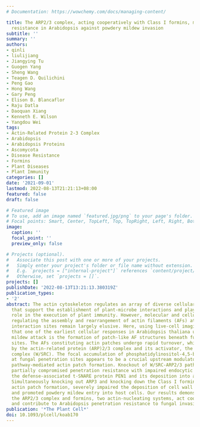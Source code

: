 ```yaml
---
# Documentation: https://wowchemy.com/docs/managing-content/

title: The ARP2/3 complex, acting cooperatively with Class I formins, modulates penetration
  resistance in Arabidopsis against powdery mildew invasion
subtitle: ''
summary: ''
authors:
- qinli
- liulijiang
- Jiangying Tu
- Guogen Yang
- Sheng Wang
- Teagen D. Quilichini
- Peng Gao
- Hong Wang
- Gary Peng
- Elison B. Blancaflor
- Raju Datla
- Daoquan Xiang
- Kenneth E. Wilson
- Yangdou Wei
tags:
- Actin-Related Protein 2-3 Complex
- Arabidopsis
- Arabidopsis Proteins
- Ascomycota
- Disease Resistance
- Formins
- Plant Diseases
- Plant Immunity
categories: []
date: '2021-09-01'
lastmod: 2022-08-13T21:21:13+08:00
featured: false
draft: false

# Featured image
# To use, add an image named `featured.jpg/png` to your page's folder.
# Focal points: Smart, Center, TopLeft, Top, TopRight, Left, Right, BottomLeft, Bottom, BottomRight.
image:
  caption: ''
  focal_point: ''
  preview_only: false

# Projects (optional).
#   Associate this post with one or more of your projects.
#   Simply enter your project's folder or file name without extension.
#   E.g. `projects = ["internal-project"]` references `content/project/deep-learning/index.md`.
#   Otherwise, set `projects = []`.
projects: []
publishDate: '2022-08-13T13:21:13.380319Z'
publication_types:
- '2'
abstract: The actin cytoskeleton regulates an array of diverse cellular activities
  that support the establishment of plant-microbe interactions and plays a critical
  role in the execution of plant immunity. However, molecular and cellular mechanisms
  regulating the assembly and rearrangement of actin filaments (AFs) at plant-pathogen
  interaction sites remain largely elusive. Here, using live-cell imaging, we show
  that one of the earliest cellular responses in Arabidopsis thaliana upon powdery
  mildew attack is the formation of patch-like AF structures beneath fungal invasion
  sites. The AFs constituting actin patches undergo rapid turnover, which is regulated
  by the actin-related protein (ARP)2/3 complex and its activator, the WAVE/SCAR regulatory
  complex (W/SRC). The focal accumulation of phosphatidylinositol-4,5-bisphosphate
  at fungal penetration sites appears to be a crucial upstream modulator of the W/SRC-ARP2/3
  pathway-mediated actin patch formation. Knockout of W/SRC-ARP2/3 pathway subunits
  partially compromised penetration resistance with impaired endocytic recycling of
  the defense-associated t-SNARE protein PEN1 and its deposition into apoplastic papillae.
  Simultaneously knocking out ARP3 and knocking down the Class I formin (AtFH1) abolished
  actin patch formation, severely impaired the deposition of cell wall appositions,
  and promoted powdery mildew entry into host cells. Our results demonstrate that
  the ARP2/3 complex and formins, two actin-nucleating systems, act cooperatively
  and contribute to Arabidopsis penetration resistance to fungal invasion.
publication: '*The Plant Cell*'
doi: 10.1093/plcell/koab170
---
```


